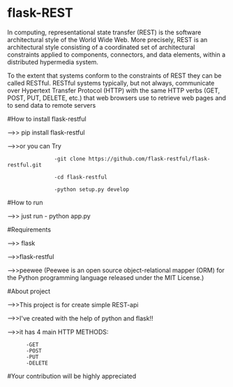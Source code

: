 # flask-REST

In computing, representational state transfer (REST) is the software architectural style of the World Wide Web. More precisely, 
REST is an architectural style consisting of a coordinated set of architectural constraints applied to components, 
connectors, and data elements, within a distributed hypermedia system.


To the extent that systems conform to the constraints of REST they can be called RESTful. RESTful systems typically,
but not always, communicate over Hypertext Transfer Protocol (HTTP) with the same HTTP verbs (GET, POST, PUT, DELETE, etc.) 
that web browsers use to retrieve web pages and to send data to remote servers

#How to install flask-restful

-->> pip install flask-restful

-->>or you can Try 

                   -git clone https://github.com/flask-restful/flask-restful.git
                   
                   -cd flask-restful
                   
                   -python setup.py develop
#How to run

-->> just run - python app.py

#Requirements

-->> flask

-->>flask-restful

-->>peewee (Peewee is an open source object-relational mapper (ORM) for the Python programming language released under
             the MIT License.)
             
#About project

-->>This project is for create simple REST-api

-->>I've created with the help of python and flask!!

-->>it has 4 main HTTP METHODS:
          
          -GET
          -POST
          -PUT
          -DELETE
          
#Your contribution will be highly appreciated          


